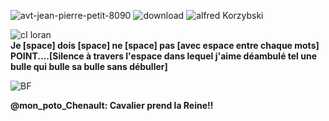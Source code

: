 ![avt-jean-pierre-petit-8090](https://github.com/LordGrrr/LordGrrr/assets/134517577/925d2cc0-31ee-43f0-8a35-e0a72b65a88a)
![download](https://github.com/LordGrrr/LordGrrr/assets/134517577/49341316-8175-448b-bfb0-5a40cc38ddeb)
![alfred Korzybski](https://github.com/LordGrrr/LordGrrr/assets/134517577/4b37aab6-7a69-43ef-93ad-2eb65e7e5670)  

![cI loran](https://github.com/LordGrrr/LordGrrr/assets/134517577/f9bb4666-e515-406c-9a8a-5c4dfb14c367)   
**Je [space] dois [space] ne [space] pas [avec espace entre chaque mots] POINT....[Silence à travers l'espace dans lequel j'aime déambulé tel une bulle qui bulle sa bulle sans débuller]**  
  
![BF](https://github.com/LordGrrr/LordGrrr/assets/134517577/e6407ff5-bf53-43b5-a130-925464beb499)
  
**@mon_poto_Chenault: Cavalier prend la Reine!!**





